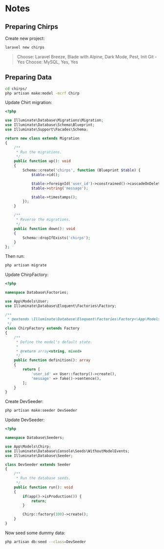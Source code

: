 # Notes

## Preparing Chirps

Create new project:

```bash
laravel new chirps
```

> Choose: Laravel Breeze, Blade with Alpine, Dark Mode, Pest, Init Git - Yes
> Choose: MySQL, Yes, Yes

## Preparing Data

```bash
cd chirps/
php artisan make:model -mcrf Chirp
```

Update Chirt migration:

```php
<?php

use Illuminate\Database\Migrations\Migration;
use Illuminate\Database\Schema\Blueprint;
use Illuminate\Support\Facades\Schema;

return new class extends Migration
{
    /**
     * Run the migrations.
     */
    public function up(): void
    {
        Schema::create('chirps', function (Blueprint $table) {
            $table->id();

            $table->foreignId('user_id')->constrained()->cascadeOnDelete();
            $table->string('message');

            $table->timestamps();
        });
    }

    /**
     * Reverse the migrations.
     */
    public function down(): void
    {
        Schema::dropIfExists('chirps');
    }
};
```

Then run:

```bash
php artisan migrate
```

Update ChirpFactory:

```php
<?php

namespace Database\Factories;

use App\Models\User;
use Illuminate\Database\Eloquent\Factories\Factory;

/**
 * @extends \Illuminate\Database\Eloquent\Factories\Factory<\App\Models\Chirp>
 */
class ChirpFactory extends Factory
{
    /**
     * Define the model's default state.
     *
     * @return array<string, mixed>
     */
    public function definition(): array
    {
        return [
            'user_id' => User::factory()->create(),
            'message' => fake()->sentence(),
        ];
    }
}
```

Create DevSeeder:

```bash
php artisan make:seeder DevSeeder
```

Update DevSeeder:

```php
<?php

namespace Database\Seeders;

use App\Models\Chirp;
use Illuminate\Database\Console\Seeds\WithoutModelEvents;
use Illuminate\Database\Seeder;

class DevSeeder extends Seeder
{
    /**
     * Run the database seeds.
     */
    public function run(): void
    {
        if(app()->isProduction()) {
            return;
        }

        Chirp::factory(100)->create();
    }
}
```

Now seed some dummy data:

```bash
php artisan db:seed --class=DevSeeder
```


